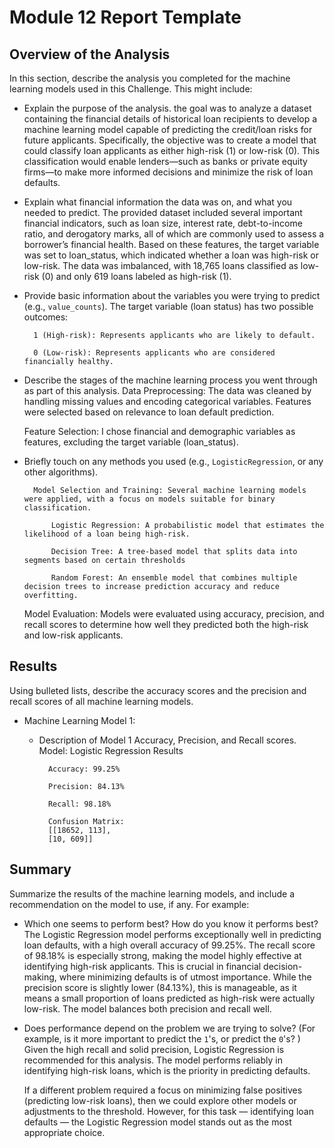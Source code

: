 # Module 12 Report Template

## Overview of the Analysis

In this section, describe the analysis you completed for the machine learning models used in this Challenge. This might include:

* Explain the purpose of the analysis.
    the goal was to analyze a dataset containing the financial details of historical loan recipients to develop a machine learning model capable of predicting the credit/loan risks for future applicants. Specifically, the objective was to create a model that could classify loan applicants as either high-risk (1) or low-risk (0). This classification would enable lenders—such as banks or private equity firms—to make more informed decisions and minimize the risk of loan defaults.

* Explain what financial information the data was on, and what you needed to predict.
    The provided dataset included several important financial indicators, such as loan size, interest rate, debt-to-income ratio, and derogatory marks, all of which are commonly used to assess a borrower’s financial health. Based on these features, the target variable was set to loan_status, which indicated whether a loan was high-risk or low-risk. The data was imbalanced, with 18,765 loans classified as low-risk (0) and only 619 loans labeled as high-risk (1).

* Provide basic information about the variables you were trying to predict (e.g., `value_counts`).
    The target variable (loan status) has two possible outcomes:

        1 (High-risk): Represents applicants who are likely to default.

        0 (Low-risk): Represents applicants who are considered financially healthy.

* Describe the stages of the machine learning process you went through as part of this analysis.
    Data Preprocessing: The data was cleaned by handling missing values and encoding categorical variables. Features were selected based on relevance to loan default prediction.

    Feature Selection: I chose financial and demographic variables as features, excluding the target variable (loan_status).

* Briefly touch on any methods you used (e.g., `LogisticRegression`, or any other algorithms).

        Model Selection and Training: Several machine learning models were applied, with a focus on models suitable for binary classification.

            Logistic Regression: A probabilistic model that estimates the likelihood of a loan being high-risk.

            Decision Tree: A tree-based model that splits data into segments based on certain thresholds

            Random Forest: An ensemble model that combines multiple decision trees to increase prediction accuracy and reduce overfitting.

    Model Evaluation: Models were evaluated using accuracy, precision, and recall scores to determine how well they predicted both the high-risk and low-risk applicants.

## Results

Using bulleted lists, describe the accuracy scores and the precision and recall scores of all machine learning models.

* Machine Learning Model 1:
    * Description of Model 1 Accuracy, Precision, and Recall scores.
        Model: Logistic Regression Results
        
            Accuracy: 99.25%

            Precision: 84.13%

            Recall: 98.18%

            Confusion Matrix:
            [[18652, 113],
            [10, 609]]
## Summary

Summarize the results of the machine learning models, and include a recommendation on the model to use, if any. For example:

* Which one seems to perform best? How do you know it performs best?
    The Logistic Regression model performs exceptionally well in predicting loan defaults, with a high overall accuracy of 99.25%. The recall score of 98.18% is especially strong, making the model highly effective at identifying high-risk applicants. This is crucial in financial decision-making, where minimizing defaults is of utmost importance. While the precision score is slightly lower (84.13%), this is manageable, as it means a small proportion of loans predicted as high-risk were actually low-risk. The model balances both precision and recall well.

* Does performance depend on the problem we are trying to solve? (For example, is it more important to predict the `1`'s, or predict the `0`'s? )
    Given the high recall and solid precision, Logistic Regression is recommended for this analysis. The model performs reliably in identifying high-risk loans, which is the priority in predicting defaults.

    If a different problem required a focus on minimizing false positives (predicting low-risk loans), then we could explore other models or adjustments to the threshold. However, for this task — identifying loan defaults — the Logistic Regression model stands out as the most appropriate choice.

    
